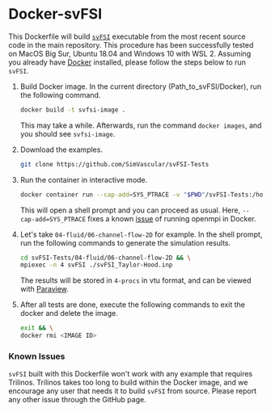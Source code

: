# Docker-svFSI
This Dockerfile will build [`svFSI`](https://github.com/SimVascular/svFSI) executable from the most recent source code in the main repository. This procedure has been successfully tested on MacOS Big Sur, Ubuntu 18.04 and Windows 10 with WSL 2. Assuming you already have [Docker](https://docs.docker.com/get-docker/) installed, please follow the steps below to run `svFSI`.

1. Build Docker image. In the current directory (Path_to_svFSI/Docker), run the following command.

   ```bash
   docker build -t svfsi-image .
   ```

   This may take a while. Afterwards, run the command `docker images`, and you should see `svfsi-image`.

3. Download the examples.

   ```bash
   git clone https://github.com/SimVascular/svFSI-Tests
   ```

4. Run the container in interactive mode.

   ```bash
   docker container run --cap-add=SYS_PTRACE -v "$PWD"/svFSI-Tests:/home/test/svFSI-Tests -it --rm --name svfsi-demo svfsi-image
   ```

   This will open a shell prompt and you can proceed as usual. Here, `--cap-add=SYS_PTRACE` fixes a known [issue](https://github.com/open-mpi/ompi/issues/4948) of running openmpi in Docker.

5. Let's take `04-fluid/06-channel-flow-2D` for example. In the shell prompt, run the following commands to generate the simulation results.

   ```bash
   cd svFSI-Tests/04-fluid/06-channel-flow-2D && \
   mpiexec -n 4 svFSI ./svFSI_Taylor-Hood.inp
   ```

   The results will be stored in `4-procs` in vtu format, and can be viewed with [Paraview](https://www.paraview.org).

6. After all tests are done, execute the following commands to exit the docker and delete the image.

   ```bash
   exit && \
   docker rmi <IMAGE ID>
   ```



### Known Issues

`svFSI` built with this Dockerfile won't work with any example that requires Trilinos. Trilinos takes too long to build within the Docker image, and we encourage any user that needs it to build `svFSI` from source. Please report any other issue through the GitHub page.